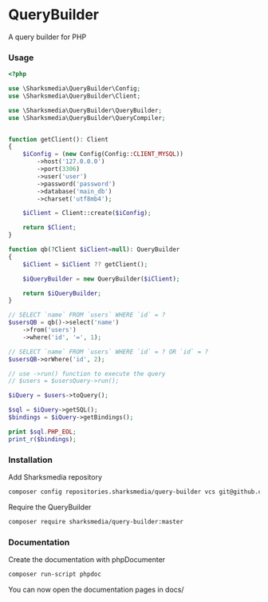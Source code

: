 # QueryBuilder
A query builder for PHP

### Usage
```php
<?php

use \Sharksmedia\QueryBuilder\Config;
use \Sharksmedia\QueryBuilder\Client;

use \Sharksmedia\QueryBuilder\QueryBuilder;
use \Sharksmedia\QueryBuilder\QueryCompiler;


function getClient(): Client
{
    $iConfig = (new Config(Config::CLIENT_MYSQL))
        ->host('127.0.0.0')
        ->port(3306)
        ->user('user')
        ->password('password')
        ->database('main_db')
        ->charset('utf8mb4');

    $iClient = Client::create($iConfig);

    return $Client;
}

function qb(?Client $iClient=null): QueryBuilder
{
    $iClient = $iClient ?? getClient();

    $iQueryBuilder = new QueryBuilder($iClient);

    return $iQueryBuilder;
}

// SELECT `name` FROM `users` WHERE `id` = ?
$usersQB = qb()->select('name')
    ->from('users')
    ->where('id', '=', 1);

// SELECT `name` FROM `users` WHERE `id` = ? OR `id` = ?
$usersQB->orWhere('id', 2);

// use ->run() function to execute the query
// $users = $usersQuery->run();

$iQuery = $users->toQuery();

$sql = $iQuery->getSQL();
$bindings = $iQuery->getBindings();

print $sql.PHP_EOL;
print_r($bindings);
```

### Installation
Add Sharksmedia repository
```bash
composer config repositories.sharksmedia/query-builder vcs git@github.com:SharkMagnus/QueryBuilder.git
```

Require the QueryBuilder
```bash
composer require sharksmedia/query-builder:master
```

### Documentation
Create the documentation with phpDocumenter

```bash
composer run-script phpdoc
```

You can now open the documentation pages in docs/
